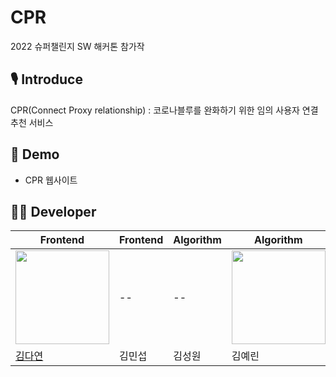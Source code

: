 # CPR
2022 슈퍼챌린지 SW 해커톤 참가작

## 🎙️ **Introduce**
CPR(Connect Proxy relationship) : 코로나블루를 완화하기 위한 임의 사용자 연결 추천 서비스

## 📢 **Demo**
- CPR 웹사이트

## 👩‍💻 **Developer**
|Frontend|Frontend|Algorithm|Algorithm|Algorithm|
|--|--|--|--|--|
|<img src="https://avatars.githubusercontent.com/u/96629346?v=4"  width="150" height="150"/>|--|--|<img src="https://user-images.githubusercontent.com/97957438/149934844-3d94fb3d-e29d-4550-a61d-ff9be35667de.png"  width="150" height="150">|--|
|[김다연](https://github.com/nae-room)|김민섭|김성원|김예린|장찬영|
